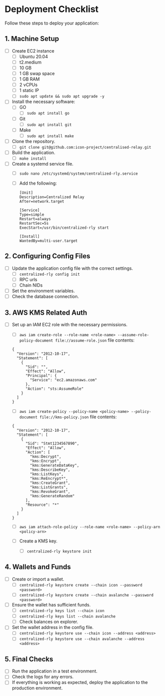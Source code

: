 # Deployment Checklist

Follow these steps to deploy your application:

## 1. Machine Setup

- [ ] Create EC2 instance
  - [ ] Ubuntu 20.04
  - [ ] t2.medium
  - [ ] 10 GB
  - [ ] 1 GB swap space
  - [ ] 1 GB RAM
  - [ ] 2 vCPUs
  - [ ] 1 static IP
  - [ ] `sudo apt update && sudo apt upgrade -y`

- [ ] Install the necessary software:
  - [ ] GO
    - [ ] `sudo apt install go`
  - [ ] Git
    - [ ] `sudo apt install git`
  - [ ] Make
    - [ ] `sudo apt install make`

- [ ] Clone the repository.
  - [ ] `git clone git@github.com:icon-project/centralised-relay.git`
- [ ] Build the application.
  - [ ] `make install`
- [ ] Create a systemd service file.
  - [ ] `sudo nano /etc/systemd/system/centralized-rly.service`
  - [ ] Add the following:

    ```
    [Unit]
    Description=Centralized Relay
    After=network.target

    [Service]
    Type=simple
    Restart=always
    RestartSec=5s
    ExecStart=/usr/bin/centralized-rly start

    [Install]
    WantedBy=multi-user.target
    ```

## 2. Configuring Config Files

- [ ] Update the application config file with the correct settings.
  - [ ] `centralized-rly config init`
  - [ ] RPC urls
  - [ ] Chain NIDs
- [ ] Set the environment variables.
- [ ] Check the database connection.

## 3. AWS KMS Related Auth

- [ ] Set up an IAM EC2 role with the necessary permissions.
  - [ ] `aws iam create-role --role-name <role-name> --assume-role-policy-document file://assume-role.json`
  file contents:

  ```
  {
    "Version": "2012-10-17",
    "Statement": [
      {
        "Sid": "",
        "Effect": "Allow",
        "Principal": {
          "Service": "ec2.amazonaws.com"
        },
        "Action": "sts:AssumeRole"
      }
    ]
  }
  ```

  - [ ] `aws iam create-policy --policy-name <policy-name> --policy-document file://kms-policy.json`
  file contents:

  ```
  {
    "Version": "2012-10-17",
    "Statement": [
      {
        "Sid": "Stmt1234567890",
        "Effect": "Allow",
        "Action": [
          "kms:Decrypt",
          "kms:Encrypt",
          "kms:GenerateDataKey",
          "kms:DescribeKey",
          "kms:ListKeys",
          "kms:ReEncrypt*",
          "kms:CreateGrant",
          "kms:ListGrants",
          "kms:RevokeGrant",
          "kms:GenerateRandom"
        ],
        "Resource": "*"
      }
    ]
  }
  ```

  - [ ] `aws iam attach-role-policy --role-name <role-name> --policy-arn <policy-arn>`

  - [ ] Create a KMS key.
    - [ ] `centralized-rly keystore init`

## 4. Wallets and Funds

- [ ] Create or import a wallet.
  - [ ] `centralized-rly keystore create --chain icon --password <password>`
  - [ ] `centralized-rly keystore create --chain avalanche --password <password>`

- [ ] Ensure the wallet has sufficient funds.
  - [ ] `centralized-rly keys list --chain icon`
  - [ ] `centralized-rly keys list --chain avalanche`
  - [ ] Check balances on explorer.
- [ ] Set the wallet address in the config file.
  - [ ] `centralized-rly keystore use --chain icon --address <address>`
  - [ ] `centralized-rly keystore use --chain avalanche --address <address>`

## 5. Final Checks

- [ ] Run the application in a test environment.
- [ ] Check the logs for any errors.
- [ ] If everything is working as expected, deploy the application to the production environment.
